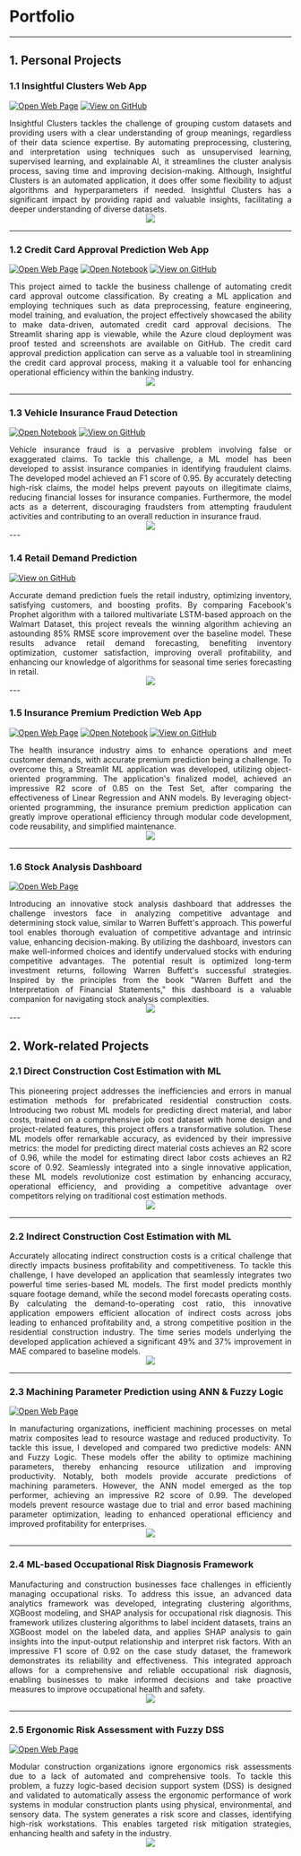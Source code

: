# Portfolio
---

## 1. Personal Projects

###  1.1 Insightful Clusters Web App

[![Open Web Page](https://img.shields.io/badge/Streamlit-View_App-red)](https://aswinram1997-insightful-clusters-app-app-ttcgl5.streamlit.app)
[![View on GitHub](https://img.shields.io/badge/GitHub-View_on_GitHub-blue?logo=GitHub)](https://github.com/aswinram1997/Insightful_Clusters_App)

<div style="text-align: justify">Insightful Clusters tackles the challenge of grouping custom datasets and providing users with a clear understanding of group meanings, regardless of their data science expertise. By automating preprocessing, clustering, and interpretation using techniques such as unsupervised learning, supervised learning, and explainable AI, it streamlines the cluster analysis process, saving time and improving decision-making. Although, Insightful Clusters is an automated application, it does offer some flexibility to adjust algorithms and hyperparameters if needed. Insightful Clusters has a significant impact by providing rapid and valuable insights, facilitating a deeper understanding of diverse datasets.
</div>

<center><img src="images/Insightful Clusters App.png"/></center>

---

### 1.2 Credit Card Approval Prediction Web App

[![Open Web Page](https://img.shields.io/badge/Streamlit-View_App-red)](https://aswinram1997-credit-card-approval-prediction-streaml-app-mayfo2.streamlit.app)
[![Open Notebook](https://img.shields.io/badge/Jupyter-Open_Notebook-blue?logo=Jupyter)](https://github.com/aswinram1997/Credit-Card-Approval-Prediction-Streamlit-App/blob/master/Credit%20Card%20Approval%20Prediction.ipynb)
[![View on GitHub](https://img.shields.io/badge/GitHub-View_on_GitHub-blue?logo=GitHub)](https://github.com/aswinram1997/Credit-Card-Approval-Prediction-Streamlit-App)

<div style="text-align: justify">This project aimed to tackle the business challenge of automating credit card approval outcome classification. By creating a ML application and employing techniques such as data preprocessing, feature engineering, model training, and evaluation, the project effectively showcased the ability to make data-driven, automated credit card approval decisions. The Streamlit sharing app is viewable, while the Azure cloud deployment was proof tested and screenshots are available on GitHub. The credit card approval prediction application can serve as a valuable tool in streamlining the credit card approval process, making it a valuable tool for enhancing operational efficiency within the banking industry.
</div>

<center><img src="images/Credit Card Approval Prediction App.png"/></center>

---

### 1.3 Vehicle Insurance Fraud Detection

[![Open Notebook](https://img.shields.io/badge/Jupyter-Open_Notebook-blue?logo=Jupyter)](https://github.com/aswinram1997/Vehicle-Insurance-Fraud-Detection/blob/master/jupyter_notebook/Vehicle%20Insurance%20Fraud%20Detection.ipynb)
[![View on GitHub](https://img.shields.io/badge/GitHub-View_on_GitHub-blue?logo=GitHub)](https://github.com/aswinram1997/Vehicle-Insurance-Fraud-Detection/tree/master)

<div style="text-align: justify">Vehicle insurance fraud is a pervasive problem involving false or exaggerated claims. To tackle this challenge, a ML model has been developed to assist insurance companies in identifying fraudulent claims. The developed model achieved an F1 score of 0.95. By accurately detecting high-risk claims, the model helps prevent payouts on illegitimate claims, reducing financial losses for insurance companies. Furthermore, the model acts as a deterrent, discouraging fraudsters from attempting fraudulent activities and contributing to an overall reduction in insurance fraud.
</div>

<center><img src="images/Vehicle Insurance Fraud Detection.png"/></center>
---

### 1.4 Retail Demand Prediction

[![View on GitHub](https://img.shields.io/badge/GitHub-View_on_GitHub-blue?logo=GitHub)](https://github.com/aswinram1997/Retail-Demand-Prediction)

<div style="text-align: justify">Accurate demand prediction fuels the retail industry, optimizing inventory, satisfying customers, and boosting profits. By comparing Facebook's Prophet algorithm with a tailored multivariate LSTM-based approach on the Walmart Dataset, this project reveals the winning algorithm achieving an astounding 85% RMSE score improvement over the baseline model. These results advance retail demand forecasting, benefiting inventory optimization, customer satisfaction, improving overall profitability, and enhancing our knowledge of algorithms for seasonal time series forecasting in retail.
</div>

<center><img src="images/Retail Demand Prediction.png"/></center>
---

### 1.5 Insurance Premium Prediction Web App

[![Open Web Page](https://img.shields.io/badge/Streamlit-View_App-red)](https://insurancepremiumpredictionapp.streamlit.app)
[![Open Notebook](https://img.shields.io/badge/Jupyter-Open_Notebook-blue?logo=Jupyter)](https://github.com/aswinram1997/Insurance_Premium_Prediction_App/blob/master/jupyter_notebook.ipynb)
[![View on GitHub](https://img.shields.io/badge/GitHub-View_on_GitHub-blue?logo=GitHub)](https://github.com/aswinram1997/Insurance_Premium_Prediction_App)

<div style="text-align: justify">The health insurance industry aims to enhance operations and meet customer demands, with accurate premium prediction being a challenge. To overcome this, a Streamlit ML application was developed, utilizing object-oriented programming. The application's finalized model, achieved an impressive R2 score of 0.85 on the Test Set, after comparing the effectiveness of Linear Regression and ANN models. By leveraging object-oriented programming, the insurance premium prediction application can greatly improve operational efficiency through modular code development, code reusability, and simplified maintenance.
</div>

<center><img src="images/Insurance Premium Prediction.png"/></center>

---

### 1.6 Stock Analysis Dashboard

[![Open Web Page](https://img.shields.io/badge/Streamlit-View_App-red)](https://stocksage-pro-jifcyjrw1ue.streamlit.app)

<div style="text-align: justify">Introducing an innovative stock analysis dashboard that addresses the challenge investors face in analyzing competitive advantage and determining stock value, similar to Warren Buffett's approach. This powerful tool enables thorough evaluation of competitive advantage and intrinsic value, enhancing decision-making. By utilizing the dashboard, investors can make well-informed choices and identify undervalued stocks with enduring competitive advantages. The potential result is optimized long-term investment returns, following Warren Buffett's successful strategies. Inspired by the principles from the book "Warren Buffett and the Interpretation of Financial Statements," this dashboard is a valuable companion for navigating stock analysis complexities.
</div>

<center><img src="images/Stock Analysis Dashboard.png"/></center>
---



## 2. Work-related Projects

### 2.1 Direct Construction Cost Estimation with ML

<div style="text-align: justify">This pioneering project addresses the inefficiencies and errors in manual estimation methods for prefabricated residential construction costs. Introducing two robust ML models for predicting direct material, and labor costs, trained on a comprehensive job cost dataset with home design and project-related features, this project offers a transformative solution. These ML models offer remarkable accuracy, as evidenced by their impressive metrics: the model for predicting direct material costs achieves an R2 score of 0.96, while the model for estimating direct labor costs achieves an R2 score of 0.92.  Seamlessly integrated into a single innovative application, these ML models revolutionize cost estimation by enhancing accuracy, operational efficiency, and providing a competitive advantage over competitors relying on traditional cost estimation methods.
</div>

<center><img src="images/Estimating Prefabricated Residential Direct Construction Costs with ML.png"/></center>

---
### 2.2 Indirect Construction Cost Estimation with ML

<div style="text-align: justify">Accurately allocating indirect construction costs is a critical challenge that directly impacts business profitability and competitiveness. To tackle this challenge, I have developed an application that seamlessly integrates two powerful time series-based ML models. The first model predicts monthly square footage demand, while the second model forecasts operating costs. By calculating the demand-to-operating cost ratio, this innovative application empowers efficient allocation of indirect costs across jobs leading to enhanced profitability and, a strong competitive position in the residential construction industry. The time series models underlying the developed application achieved a significant 49% and 37% improvement in MAE compared to baseline models.
</div>

<center><img src="images/Estimating Prefabricated Residential Indirect Construction Costs with ML.png"/></center>

---

### 2.3 Machining Parameter Prediction using ANN & Fuzzy Logic

[![Open Web Page](https://img.shields.io/badge/Research-View_Paper-green)](https://www.inderscienceonline.com/doi/abs/10.1504/IJPMB.2021.118323)

<div style="text-align: justify">In manufacturing organizations, inefficient machining processes on metal matrix composites lead to resource wastage and reduced productivity. To tackle this issue, I developed and compared two predictive models: ANN and Fuzzy Logic. These models offer the ability to optimize machining parameters, thereby enhancing resource utilization and improving productivity. Notably, both models provide accurate predictions of machining parameters. However, the ANN model emerged as the top performer, achieving an impressive R2 score of 0.99. The developed models prevent resource wastage due to trial and error based machining parameter optimization, leading to enhanced operational efficiency and improved profitability for enterprises.
</div>

<center><img src="images/Prediction of machining parameters using ANN and Fuzzy logic.png"/></center>

---

### 2.4 ML-based Occupational Risk Diagnosis Framework

<div style="text-align: justify">Manufacturing and construction businesses face challenges in efficiently managing occupational risks. To address this issue, an advanced data analytics framework was developed, integrating clustering algorithms, XGBoost modeling, and SHAP analysis for occupational risk diagnosis. This framework utilizes clustering algorithms to label incident datasets, trains an XGBoost model on the labeled data, and applies SHAP analysis to gain insights into the input-output relationship and interpret risk factors. With an impressive F1 score of 0.92 on the case study dataset, the framework demonstrates its reliability and effectiveness. This integrated approach allows for a comprehensive and reliable occupational risk diagnosis, enabling businesses to make informed decisions and take proactive measures to improve occupational health and safety.
</div>

<center><img src="images/ML based Data Analytic Framework for Occupational Risk Factor Diagnosis.png"/></center>

---

### 2.5 Ergonomic Risk Assessment with Fuzzy DSS

[![Open Web Page](https://img.shields.io/badge/Research-View_Paper-green)](https://www.sciencedirect.com/science/article/abs/pii/S0169814123000513)

<div style="text-align: justify">Modular construction organizations ignore ergonomics risk assessments due to a lack of automated and comprehensive tools. To tackle this problem, a fuzzy logic-based decision support system (DSS) is designed and validated to automatically assess the ergonomic performance of work systems in modular construction plants using physical, environmental, and sensory data. The system generates a risk score and classes, identifying high-risk workstations. This enables targeted risk mitigation strategies, enhancing health and safety in the industry.
</div>

<center><img src="images/Fuzzy Logic-Based Decision Support System for Automating Ergonomic Risk Assessments.png"/></center>
